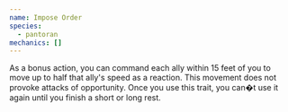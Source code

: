 ```yaml
---
name: Impose Order
species:
  - pantoran
mechanics: []
---
```

As a bonus action, you can command each ally within 15 feet of you to move up to half that ally's speed as a reaction. This movement does not provoke attacks of opportunity. Once you use this trait, you can�t use it again until you finish a short or long rest.
